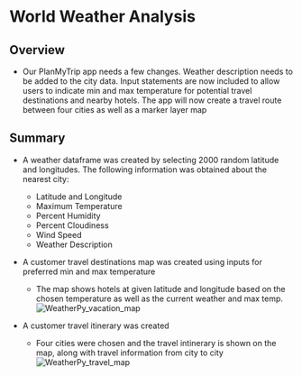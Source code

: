 # World Weather Analysis
## Overview
- Our PlanMyTrip app needs a few changes. Weather description needs to be added to the city data. Input statements are now included to allow users to indicate min and max temperature for potential travel destinations and nearby hotels. The app will now create a travel route between four cities as well as a marker layer map
## Summary
- A weather dataframe was created by selecting 2000 random latitude and longitudes. The following information was obtained about the nearest city:
  - Latitude and Longitude
  - Maximum Temperature
  - Percent Humidity
  - Percent Cloudiness
  - Wind Speed
  - Weather Description

- A customer travel destinations map was created using inputs for preferred min and max temperature
  - The map shows hotels at given latitude and longitude based on the chosen temperature as well as the current weather and max temp.
![WeatherPy_vacation_map](https://user-images.githubusercontent.com/80215894/114949841-e2223700-9e1f-11eb-823d-efed44e95c5b.png)

- A customer travel itinerary was created
  - Four cities were chosen and the travel intinerary is shown on the map, along with travel information from city to city
  ![WeatherPy_travel_map](https://user-images.githubusercontent.com/80215894/114950013-33cac180-9e20-11eb-98a9-f5912e5dbb35.png)
